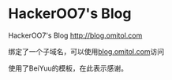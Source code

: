 HackerOO7's Blog
====================

HackerOO7's Blog http://blog.omitol.com

绑定了一个子域名，可以使用[blog.omitol.com](http://blog.omitol.com)访问

使用了BeiYuu的模板，在此表示感谢。


